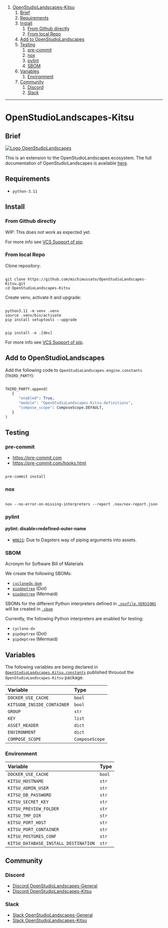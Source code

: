 1. [OpenStudioLandscapes-Kitsu](#openstudiolandscapes-kitsu)
   1. [Brief](#brief)
   2. [Requirements](#requirements)
   3. [Install](#install)
      1. [From Github directly](#from-github-directly)
      2. [From local Repo](#from-local-repo)
   4. [Add to OpenStudioLandscapes](#add-to-openstudiolandscapes)
   5. [Testing](#testing)
      1. [pre-commit](#pre-commit)
      2. [nox](#nox)
      3. [pylint](#pylint)
      4. [SBOM](#sbom)
   6. [Variables](#variables)
      1. [Environment](#environment)
   7. [Community](#community)
      1. [Discord](#discord)
      2. [Slack](#slack)

***

# OpenStudioLandscapes-Kitsu

## Brief

[![ Logo OpenStudioLandscapes ](https://github.com/michimussato/OpenStudioLandscapes/raw/main/_images/logo128.png)](https://github.com/michimussato/OpenStudioLandscapes)

This is an extension to the OpenStudioLandscapes ecosystem. The full documentation of OpenStudioLandscapes is available [here](https://github.com/michimussato/OpenStudioLandscapes).

## Requirements

- `python-3.11`

## Install

### From Github directly

WIP: This does not work as expected yet.

For more info see [VCS Support of pip](https://pip.pypa.io/en/stable/topics/vcs-support/).

### From local Repo

Clone repository:

```shell

git clone https://github.com/michimussato/OpenStudioLandscapes-Kitsu.git
cd OpenStudioLandscapes-Kitsu

```

Create venv, activate it and upgrade:

```shell

python3.11 -m venv .venv
source .venv/bin/activate
pip install setuptools --upgrade

```

```shell

pip install -e .[dev]

```

For more info see [VCS Support of pip](https://pip.pypa.io/en/stable/topics/vcs-support/).

## Add to OpenStudioLandscapes

Add the following code to `OpenStudioLandscapes.engine.constants` (`THIRD_PARTY`):

```python

THIRD_PARTY.append(
   {
      "enabled": True,
      "module": "OpenStudioLandscapes.Kitsu.definitions",
      "compose_scope": ComposeScope.DEFAULT,
   }
)

```

## Testing

### pre-commit

- https://pre-commit.com
- https://pre-commit.com/hooks.html

```shell

pre-commit install

```

### nox

```shell

nox --no-error-on-missing-interpreters --report .nox/nox-report.json

```

### pylint

#### pylint: disable=redefined-outer-name

- [`W0621`](https://pylint.pycqa.org/en/latest/user_guide/messages/warning/redefined-outer-name.html): Due to Dagsters way of piping arguments into assets.

### SBOM

Acronym for Software Bill of Materials

We create the following SBOMs:

- [`cyclonedx-bom`](https://pypi.org/project/cyclonedx-bom/)
- [`pipdeptree`](https://pypi.org/project/pipdeptree/) (Dot)
- [`pipdeptree`](https://pypi.org/project/pipdeptree/) (Mermaid)

SBOMs for the different Python interpreters defined in [`.noxfile.VERSIONS`](https://github.com/michimussato/OpenStudioLandscapes-Kitsu/tree/main/noxfile.py) will be created in [`.sbom`](https://github.com/michimussato/OpenStudioLandscapes-Kitsu/tree/main/.sbom)

Currently, the following Python interpreters are enabled for testing:

- `cyclone-dx`
- `pipdeptree` (Dot)
- `pipdeptree` (Mermaid)

## Variables

The following variables are being declared in [`OpenStudioLandscapes.Kitsu.constants`](https://github.com/michimussato/OpenStudioLandscapes-Kitsu/tree/main/src/OpenStudioLandscapes/Kitsu/constants.py) published throuout the `OpenStudioLandscapes-Kitsu` package.

| Variable                   | Type           |
| :------------------------- | :------------- |
| `DOCKER_USE_CACHE`         | `bool`         |
| `KITSUDB_INSIDE_CONTAINER` | `bool`         |
| `GROUP`                    | `str`          |
| `KEY`                      | `list`         |
| `ASSET_HEADER`             | `dict`         |
| `ENVIRONMENT`              | `dict`         |
| `COMPOSE_SCOPE`            | `ComposeScope` |

### Environment

| Variable                             | Type   |
| :----------------------------------- | :----- |
| `DOCKER_USE_CACHE`                   | `bool` |
| `KITSU_HOSTNAME`                     | `str`  |
| `KITSU_ADMIN_USER`                   | `str`  |
| `KITSU_DB_PASSWORD`                  | `str`  |
| `KITSU_SECRET_KEY`                   | `str`  |
| `KITSU_PREVIEW_FOLDER`               | `str`  |
| `KITSU_TMP_DIR`                      | `str`  |
| `KITSU_PORT_HOST`                    | `str`  |
| `KITSU_PORT_CONTAINER`               | `str`  |
| `KITSU_POSTGRES_CONF`                | `str`  |
| `KITSU_DATABASE_INSTALL_DESTINATION` | `str`  |

## Community

### Discord

- [Discord OpenStudioLandscapes-General](https://discord.com/channels/1357343453364748419/1357343454065328202)
- [Discord OpenStudioLandscapes-Kitsu](https://discord.com/channels/1357343453364748419/1357638253632688231)

### Slack

- [Slack OpenStudioLandscapes-General](https://app.slack.com/client/T08L6M6L0S3/C08LK80NBFF)
- [Slack OpenStudioLandscapes-Kitsu](https://app.slack.com/client/T08L6M6L0S3/C08L6M70ZB9)
